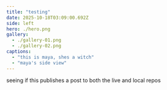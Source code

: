 ```yaml
---
title: "testing"
date: 2025-10-18T03:09:00.692Z
side: left
hero: ./hero.png
gallery:
  - ./gallery-01.png
  - ./gallery-02.png
captions:
  - "this is maya, shes a witch"
  - "maya's side view"
---
```


seeing if this publishes a post to both the live and local repos